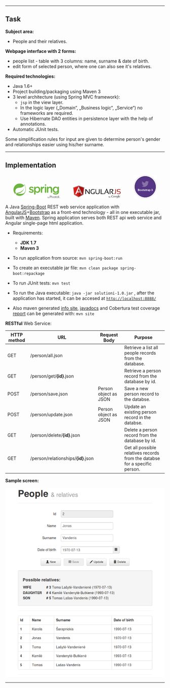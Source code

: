 ----

## Task

**Subject area:**

* People and their relatives.

**Webpage interface with 2 forms:**

* people list - table with 3 columns: name, surname & date of birth.
* edit form of selected person, where one can also see it's relatives.

**Required technologies:**

* Java 1.6+
* Project building/packaging using Maven 3
* 3 level architecture (using Spring MVC framework): 
  * `jsp` in the view layer.
  * In the logic layer („Domain“, „Business logic“, „Service“) no frameworks are required.
  * Use Hibernate DAO entities in persistence layer with the help of annotations.
* Automatic JUnit tests.

Some simplification rules for input are given to determine person's gender and relationships easier using his/her surname.

----

## Implementation

<p align="center">
  <img src="/problem-i/static/spring.png" height="30%" width="30%"/>
  <span>&nbsp;&nbsp;&nbsp;&nbsp;&nbsp;&nbsp;&nbsp;&nbsp;</span>
  <img src="/problem-i/static/angularjs.png" height="30%" width="30%"/>
  <span>&nbsp;&nbsp;&nbsp;&nbsp;&nbsp;&nbsp;&nbsp;&nbsp;</span>
  <img src="/problem-i/static/bootstrap.png" height="15%" width="15%"/>
</p>

A Java [Spring-Boot][spring_url] REST web service application with [AngularJS][angular_url]+[Bootstrap][boostrap_url] as a front-end technology - all in one executable jar, built with [Maven][maven_url]. Spring application serves both REST api web service and Angular single-page html application.

* Requirements:
  + **JDK 1.7**
  + **Maven 3**

* To run application from source: `mvn spring-boot:run`

* To create an executable jar file: `mvn clean package spring-boot:repackage`

* To run JUnit tests: `mvn test`

* To run the Java executable: `java -jar solutioni-1.0.jar` , after the application has started, it can be accesed at [`http://localhost:8888/`][localhost]

* Also maven generated [info site][mvn_site], [javadocs][mvn_javadocs] and Cobertura test coverage [report][mvn_testcoverage] can be generated with: `mvn site`

**RESTful** Web Service:

HTTP method|URL|Request Body|Purpose
---|---|---|---
GET|/person/all.json||Retrieve a list all people records from the database.
GET|/person/get/**{id}**.json||Retrieve a person record from the database by id.
POST|/person/save.json|Person object as JSON|Save a new person record to the databse.
POST|/person/update.json|Person object as JSON|Update an existing person record in the databse.
GET|/person/delete/**{id}**.json||Delete a person record from the database by id.
GET|/person/relationships/**{id}**.json||Get all possible relatives records from the databse for a specific person.

**Sample screen:**

<p align="center">
  <img src="/problem-i/static/sample.png"/>
</p>

----
[localhost]: http://localhost:8888/
[spring_url]: http://projects.spring.io/spring-boot/
[angular_url]: https://angularjs.org/
[boostrap_url]: http://getbootstrap.com/
[maven_url]: http://maven.apache.org/
[mvn_site]: http://buz-zard.github.io/uni/projects/problem-i/site/
[mvn_javadocs]: http://buz-zard.github.io/uni/projects/problem-i/site/apidocs/index.html
[mvn_testcoverage]: http://buz-zard.github.io/uni/projects/problem-i/site/cobertura/index.html

